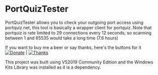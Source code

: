 # PortQuizTester

PortQuizTester allows you to check your outgoing port access using portquiz.net, this tool is basically a wrapper client for portquiz.
Note that portquiz is rate limited to 29 connections every 12 seconds, so scanning between 1 and 65535 would take a long time (7.6 hours)

If you want to buy me a beer or say thanks, here's the buttons for it<br/>
[![Donate](https://img.shields.io/badge/Donate-PayPal-green.svg)](https://paypal.me/ABhuttoo?locale.x=en_US) | [![Thanks](https://img.shields.io/badge/Say%20Thanks-!-1EAEDB.svg)](https://saythanks.io/to/ashvin.bhuttoo%40gmail.com)

This project was built using VS2019 Community Edition and the Windows Kits Library was installed as it is a dependency.
